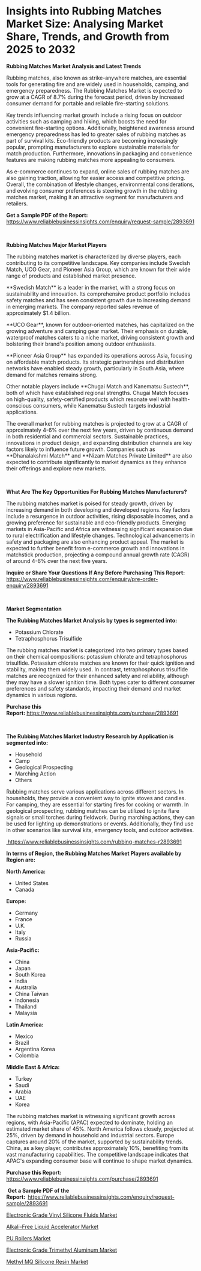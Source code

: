 <p><h1>Insights into Rubbing Matches Market Size: Analysing Market Share, Trends, and Growth from 2025 to 2032</h1></p><p><strong>Rubbing Matches Market Analysis and Latest Trends</strong></p>
<p><p>Rubbing matches, also known as strike-anywhere matches, are essential tools for generating fire and are widely used in households, camping, and emergency preparedness. The Rubbing Matches Market is expected to grow at a CAGR of 8.7% during the forecast period, driven by increased consumer demand for portable and reliable fire-starting solutions. </p><p>Key trends influencing market growth include a rising focus on outdoor activities such as camping and hiking, which boosts the need for convenient fire-starting options. Additionally, heightened awareness around emergency preparedness has led to greater sales of rubbing matches as part of survival kits. Eco-friendly products are becoming increasingly popular, prompting manufacturers to explore sustainable materials for match production. Furthermore, innovations in packaging and convenience features are making rubbing matches more appealing to consumers. </p><p>As e-commerce continues to expand, online sales of rubbing matches are also gaining traction, allowing for easier access and competitive pricing. Overall, the combination of lifestyle changes, environmental considerations, and evolving consumer preferences is steering growth in the rubbing matches market, making it an attractive segment for manufacturers and retailers.</p></p>
<p><strong>Get a Sample PDF of the Report:&nbsp;</strong> <a href="https://www.reliablebusinessinsights.com/enquiry/request-sample/2893691?utm_campaign=1847&utm_medium=2&utm_source=Github&utm_content=ia&utm_term=15032025&utm_id=rubbing-matches">https://www.reliablebusinessinsights.com/enquiry/request-sample/2893691</a></p>
<p>&nbsp;</p>
<p><strong>Rubbing Matches Major Market Players</strong></p>
<p><p>The rubbing matches market is characterized by diverse players, each contributing to its competitive landscape. Key companies include Swedish Match, UCO Gear, and Pioneer Asia Group, which are known for their wide range of products and established market presence. </p><p>**Swedish Match** is a leader in the market, with a strong focus on sustainability and innovation. Its comprehensive product portfolio includes safety matches and has seen consistent growth due to increasing demand in emerging markets. The company reported sales revenue of approximately $1.4 billion.</p><p>**UCO Gear**, known for outdoor-oriented matches, has capitalized on the growing adventure and camping gear market. Their emphasis on durable, waterproof matches caters to a niche market, driving consistent growth and bolstering their brand's position among outdoor enthusiasts.</p><p>**Pioneer Asia Group** has expanded its operations across Asia, focusing on affordable match products. Its strategic partnerships and distribution networks have enabled steady growth, particularly in South Asia, where demand for matches remains strong.</p><p>Other notable players include **Chugai Match and Kanematsu Sustech**, both of which have established regional strengths. Chugai Match focuses on high-quality, safety-certified products which resonate well with health-conscious consumers, while Kanematsu Sustech targets industrial applications.</p><p>The overall market for rubbing matches is projected to grow at a CAGR of approximately 4-6% over the next few years, driven by continuous demand in both residential and commercial sectors. Sustainable practices, innovations in product design, and expanding distribution channels are key factors likely to influence future growth. Companies such as **Dhanalakshmi Match** and **Nizam Matches Private Limited** are also expected to contribute significantly to market dynamics as they enhance their offerings and explore new markets.</p></p>
<p>&nbsp;</p>
<p><strong>What Are The Key Opportunities For Rubbing Matches Manufacturers?</strong></p>
<p><p>The rubbing matches market is poised for steady growth, driven by increasing demand in both developing and developed regions. Key factors include a resurgence in outdoor activities, rising disposable incomes, and a growing preference for sustainable and eco-friendly products. Emerging markets in Asia-Pacific and Africa are witnessing significant expansion due to rural electrification and lifestyle changes. Technological advancements in safety and packaging are also enhancing product appeal. The market is expected to further benefit from e-commerce growth and innovations in matchstick production, projecting a compound annual growth rate (CAGR) of around 4-6% over the next five years.</p></p>
<p><strong>Inquire or Share Your Questions If Any Before Purchasing This Report:</strong> <a href="https://www.reliablebusinessinsights.com/enquiry/pre-order-enquiry/2893691?utm_campaign=1847&utm_medium=2&utm_source=Github&utm_content=ia&utm_term=15032025&utm_id=rubbing-matches">https://www.reliablebusinessinsights.com/enquiry/pre-order-enquiry/2893691</a></p>
<p>&nbsp;</p>
<p><strong>Market Segmentation</strong></p>
<p><strong>The Rubbing Matches Market Analysis by types is segmented into:</strong></p>
<p><ul><li>Potassium Chlorate</li><li>Tetraphosphorus Trisulfide</li></ul></p>
<p><p>The rubbing matches market is categorized into two primary types based on their chemical compositions: potassium chlorate and tetraphosphorus trisulfide. Potassium chlorate matches are known for their quick ignition and stability, making them widely used. In contrast, tetraphosphorus trisulfide matches are recognized for their enhanced safety and reliability, although they may have a slower ignition time. Both types cater to different consumer preferences and safety standards, impacting their demand and market dynamics in various regions.</p></p>
<p><strong>Purchase this Report:&nbsp;</strong><a href="https://www.reliablebusinessinsights.com/purchase/2893691?utm_campaign=1847&utm_medium=2&utm_source=Github&utm_content=ia&utm_term=15032025&utm_id=rubbing-matches">https://www.reliablebusinessinsights.com/purchase/2893691</a></p>
<p>&nbsp;</p>
<p><strong>The Rubbing Matches Market Industry Research by Application is segmented into:</strong></p>
<p><ul><li>Household</li><li>Camp</li><li>Geological Prospecting</li><li>Marching Action</li><li>Others</li></ul></p>
<p><p>Rubbing matches serve various applications across different sectors. In households, they provide a convenient way to ignite stoves and candles. For camping, they are essential for starting fires for cooking or warmth. In geological prospecting, rubbing matches can be utilized to ignite flare signals or small torches during fieldwork. During marching actions, they can be used for lighting up demonstrations or events. Additionally, they find use in other scenarios like survival kits, emergency tools, and outdoor activities.</p></p>
<p><a href="https://www.reliablebusinessinsights.com/rubbing-matches-r2893691?utm_campaign=1847&utm_medium=2&utm_source=Github&utm_content=ia&utm_term=15032025&utm_id=rubbing-matches">&nbsp;https://www.reliablebusinessinsights.com/rubbing-matches-r2893691</a></p>
<p><strong>In terms of Region, the Rubbing Matches Market Players available by Region are:</strong></p>
<p>
    <p> <strong> North America: </strong>
        <ul>
            <li>United States</li>
            <li>Canada</li>
        </ul>
        </p> 
    <p> <strong> Europe: </strong>
        <ul>
            <li>Germany</li>
            <li>France</li>
            <li>U.K.</li>
            <li>Italy</li>
            <li>Russia</li>
        </ul>
        </p> 
    <p> <strong> Asia-Pacific: </strong>
        <ul>
            <li>China</li>
            <li>Japan</li>
            <li>South Korea</li>
            <li>India</li>
            <li>Australia</li>
            <li>China Taiwan</li>
            <li>Indonesia</li>
            <li>Thailand</li>
            <li>Malaysia</li>
        </ul>
        </p> 
    <p> <strong> Latin America: </strong>
        <ul>
            <li>Mexico</li>
            <li>Brazil</li>
            <li>Argentina Korea</li>
            <li>Colombia</li>
        </ul>
        </p> 
    <p> <strong> Middle East & Africa: </strong>
        <ul>
            <li>Turkey</li>
            <li>Saudi</li>
            <li>Arabia</li>
            <li>UAE</li>
            <li>Korea</li>
        </ul>
    </p>
    </p>
<p><p>The rubbing matches market is witnessing significant growth across regions, with Asia-Pacific (APAC) expected to dominate, holding an estimated market share of 45%. North America follows closely, projected at 25%, driven by demand in household and industrial sectors. Europe captures around 20% of the market, supported by sustainability trends. China, as a key player, contributes approximately 10%, benefiting from its vast manufacturing capabilities. The competitive landscape indicates that APAC's expanding consumer base will continue to shape market dynamics.</p></p>
<p><strong>Purchase this Report: </strong><a href="https://www.reliablebusinessinsights.com/purchase/2893691?utm_campaign=1847&utm_medium=2&utm_source=Github&utm_content=ia&utm_term=15032025&utm_id=rubbing-matches">https://www.reliablebusinessinsights.com/purchase/2893691</a></p>
<p>&nbsp;<strong>Get a Sample PDF of the Report:&nbsp;&nbsp;</strong><a href="https://www.reliablebusinessinsights.com/enquiry/request-sample/2893691?utm_campaign=1847&utm_medium=2&utm_source=Github&utm_content=ia&utm_term=15032025&utm_id=rubbing-matches">https://www.reliablebusinessinsights.com/enquiry/request-sample/2893691</a></p>
<p><strong></strong></p>
<p><p><a href="https://github.com/puhakhommabh/Market-Research-Report-List-1/blob/main/electronic-grade-vinyl-silicone-fluids-market.md?utm_campaign=1847&utm_medium=2&utm_source=Github&utm_content=ia&utm_term=15032025&utm_id=rubbing-matches">Electronic Grade Vinyl Silicone Fluids Market</a></p><p><a href="https://github.com/ozolsgasko02/Market-Research-Report-List-1/blob/main/alkali-free-liquid-accelerator-market.md?utm_campaign=1847&utm_medium=2&utm_source=Github&utm_content=ia&utm_term=15032025&utm_id=rubbing-matches">Alkali-Free Liquid Accelerator Market</a></p><p><a href="https://github.com/mynaoanes/Market-Research-Report-List-1/blob/main/pu-rollers-market.md?utm_campaign=1847&utm_medium=2&utm_source=Github&utm_content=ia&utm_term=15032025&utm_id=rubbing-matches">PU Rollers Market</a></p><p><a href="https://github.com/joubehobock75/Market-Research-Report-List-1/blob/main/electronic-grade-trimethyl-aluminum-market.md?utm_campaign=1847&utm_medium=2&utm_source=Github&utm_content=ia&utm_term=15032025&utm_id=rubbing-matches">Electronic Grade Trimethyl Aluminum Market</a></p><p><a href="https://github.com/borknyberg/Market-Research-Report-List-1/blob/main/methyl-mq-silicone-resin-market.md?utm_campaign=1847&utm_medium=2&utm_source=Github&utm_content=ia&utm_term=15032025&utm_id=rubbing-matches">Methyl MQ Silicone Resin Market</a></p></p>